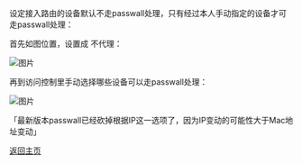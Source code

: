 设定接入路由的设备默认不走passwall处理，只有经过本人手动指定的设备才可走passwall处理：           

首先如图位置，设置成 不代理：      

![图片](https://user-images.githubusercontent.com/73426989/150646837-b1f5f962-be55-4592-bfac-969e4c5ce15b.png)              

再到访问控制里手动选择哪些设备可以走passwall处理：             

![图片](https://user-images.githubusercontent.com/73426989/150646849-c8e10dc4-3c85-49bd-b421-e9b720707f71.png)            

「最新版本passwall已经砍掉根据IP这一选项了，因为IP变动的可能性大于Mac地址变动」        


[返回主页](https://boduoyejieyi666.github.io/whonolikeboduoyejieyi/)                



